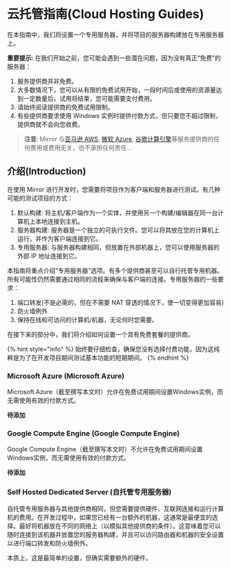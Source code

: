 # 云托管指南(Cloud Hosting Guides)

在本指南中，我们将设置一个专用服务器，并将项目的服务器构建放在专用服务器上。

**重要提示:** 在我们开始之前，您可能会遇到一些潜在问题，因为没有真正“免费”的服务器：

1. 服务提供商并非免费。
2. 大多数情况下，您可以从有限的免费试用开始，一段时间后或使用的资源量达到一定数量后，试用将结束，您可能需要支付费用。
3. 请始终阅读提供商的免费试用限制。
4. 有些提供商要求使用 Windows 实例时提供付款方式，但只要您不超过限制，提供商就不会向您收费。

> **注意**: Mirror 与[亚马逊 AWS](https://aws.amazon.com/), [微软 Azure](https://azure.microsoft.com/en-us/free/), [谷歌计算引擎](https://cloud.google.com/compute/)等服务提供商的任何费用或费用无关，也不承担任何责任...

## 介绍(Introduction) <a href="#introduction" id="introduction"></a>

在使用 Mirror 进行开发时，您需要将项目作为客户端和服务器进行测试。有几种可能的测试项目的方式：

1. 默认构建: 将主机/客户端作为一个实体，并使用另一个构建/编辑器在同一台计算机上本地连接到主机。
2. 服务器构建: 服务器是一个独立的可执行文件。您可以将其放在您的计算机上运行，并作为客户端连接到它。
3. 专用服务器: 与服务器构建相同，但放置在外部机器上，您可以使用服务器的外部 IP 地址连接到它。

本指南将重点介绍“专用服务器”选项。有多个提供商甚至可以自行托管专用机器。所有可能性仍然需要通过相同的流程来确保与客户端的连接。专用服务器的一些要求：

1. 端口转发(不是必需的，但在不需要 NAT 穿透的情况下，使一切变得更加容易)
2. 防火墙例外
3. 保持在线和可访问的计算机/机器，无论何时您需要。

在接下来的部分中，我们将介绍如何设置一个具有免费套餐的提供商。

{% hint style="info" %}
始终要仔细检查，确保您没有选择付费功能，因为这纯粹是为了在开发项目期间测试基本功能的短期期间。
{% endhint %}

### Microsoft Azure (Microsoft Azure)
Microsoft Azure（截至撰写本文时）允许在免费试用期间设置Windows实例，而无需使用有效的付款方式。

**待添加**

### Google Compute Engine (Google Compute Engine)
Google Compute Engine（截至撰写本文时）不允许在免费试用期间设置Windows实例，而无需使用有效的付款方式。

**待添加**

### Self Hosted Dedicated Server (自托管专用服务器)
自托管专用服务器与其他提供商相同，但您需要提供硬件、互联网连接和运行计算机的费用。在开发过程中，如果您已经有一台额外的机器，这通常是最便宜的选择。最好将机器放在不同的网络上（以模拟其他提供商的条件）。这意味着您可以随时连接到该机器并放置您的服务器构建，并且可以访问路由器和机器的安全设置以进行端口转发和防火墙例外。

本质上，这是最简单的设置，但确实需要额外的硬件。

